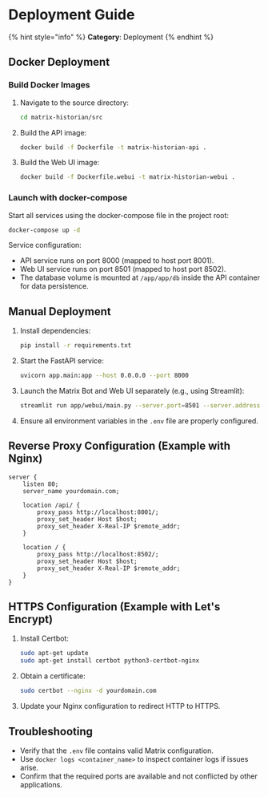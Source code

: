 # Deployment Guide

{% hint style="info" %}
**Category**: Deployment
{% endhint %}

## Docker Deployment

### Build Docker Images

1. Navigate to the source directory:
   ```bash
   cd matrix-historian/src
   ```
2. Build the API image:
   ```bash
   docker build -f Dockerfile -t matrix-historian-api .
   ```
3. Build the Web UI image:
   ```bash
   docker build -f Dockerfile.webui -t matrix-historian-webui .
   ```

### Launch with docker-compose

Start all services using the docker-compose file in the project root:
```bash
docker-compose up -d
```
Service configuration:
- API service runs on port 8000 (mapped to host port 8001).
- Web UI service runs on port 8501 (mapped to host port 8502).
- The database volume is mounted at `/app/app/db` inside the API container for data persistence.

## Manual Deployment

1. Install dependencies:
   ```bash
   pip install -r requirements.txt
   ```
2. Start the FastAPI service:
   ```bash
   uvicorn app.main:app --host 0.0.0.0 --port 8000
   ```
3. Launch the Matrix Bot and Web UI separately (e.g., using Streamlit):
   ```bash
   streamlit run app/webui/main.py --server.port=8501 --server.address=0.0.0.0
   ```
4. Ensure all environment variables in the `.env` file are properly configured.

## Reverse Proxy Configuration (Example with Nginx)

```nginx
server {
    listen 80;
    server_name yourdomain.com;

    location /api/ {
        proxy_pass http://localhost:8001/;
        proxy_set_header Host $host;
        proxy_set_header X-Real-IP $remote_addr;
    }

    location / {
        proxy_pass http://localhost:8502/;
        proxy_set_header Host $host;
        proxy_set_header X-Real-IP $remote_addr;
    }
}
```

## HTTPS Configuration (Example with Let's Encrypt)

1. Install Certbot:
   ```bash
   sudo apt-get update
   sudo apt-get install certbot python3-certbot-nginx
   ```

2. Obtain a certificate:
   ```bash
   sudo certbot --nginx -d yourdomain.com
   ```

3. Update your Nginx configuration to redirect HTTP to HTTPS.

## Troubleshooting

- Verify that the `.env` file contains valid Matrix configuration.
- Use `docker logs <container_name>` to inspect container logs if issues arise.
- Confirm that the required ports are available and not conflicted by other applications.
